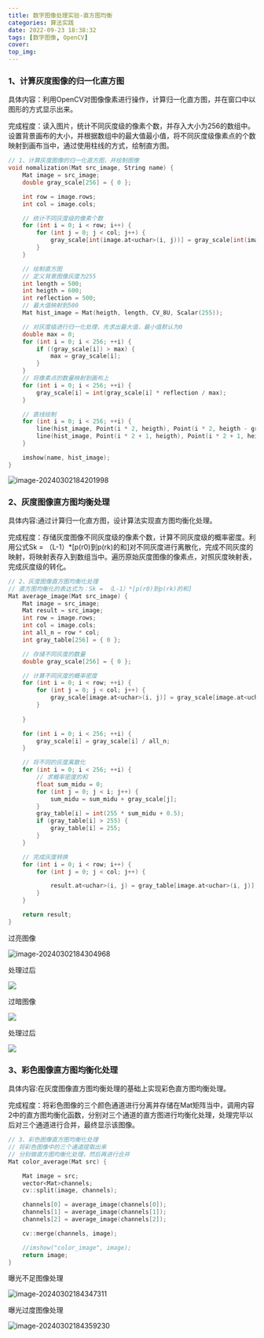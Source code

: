 ```yaml
---
title: 数字图像处理实验-直方图均衡
categories: 算法实践
date: 2022-09-23 18:38:32
tags: [数字图像, OpenCV]
cover:
top_img:
---
```

### 1、计算灰度图像的归一化直方图

具体内容：利用OpenCV对图像像素进行操作，计算归一化直方图，并在窗口中以图形的方式显示出来。

完成程度：读入图片，统计不同灰度级的像素个数，并存入大小为256的数组中。设置背景画布的大小，并根据数组中的最大值最小值，将不同灰度级像素点的个数映射到画布当中，通过使用柱线的方式，绘制直方图。

```C++
// 1、计算灰度图像的归一化直方图，并绘制图像
void nomalization(Mat src_image, String name) {
	Mat image = src_image;
	double gray_scale[256] = { 0 };

	int row = image.rows;
	int col = image.cols;

	// 统计不同灰度级的像素个数
	for (int i = 0; i < row; i++) {
		for (int j = 0; j < col; j++) {
			gray_scale[int(image.at<uchar>(i, j))] = gray_scale[int(image.at<uchar>(i, j))] + 1;
		}
	}

	// 绘制直方图
	// 定义背景图像灰度为255
	int length = 500;
	int heigth = 600;
	int reflection = 500;
	// 最大值映射到500
	Mat hist_image = Mat(heigth, length, CV_8U, Scalar(255));

	// 对灰度级进行归一化处理，先求出最大值，最小值默认为0
	double max = 0;
	for (int i = 0; i < 256; ++i) {
		if ((gray_scale[i]) > max) {
			max = gray_scale[i];
		}
	}
	// 将像素点的数量映射到画布上
	for (int i = 0; i < 256; ++i) {
		gray_scale[i] = int(gray_scale[i] * reflection / max);
	}

	// 直线绘制
	for (int i = 0; i < 256; ++i) {
		line(hist_image, Point(i * 2, heigth), Point(i * 2, heigth - gray_scale[i]), Scalar::all(0));
		line(hist_image, Point(i * 2 + 1, heigth), Point(i * 2 + 1, heigth - gray_scale[i]), Scalar::all(0));
	}

	imshow(name, hist_image);
}
```

![image-20240302184201998](digital-image-test02/image-20240302184201998.png)

### 2、灰度图像直方图均衡处理

具体内容:通过计算归一化直方图，设计算法实现直方图均衡化处理。

完成程度：存储灰度图像不同灰度级的像素个数，计算不同灰度级的概率密度。利用公式Sk = （L-1）*[p(r0)到p(rk)的和]对不同灰度进行离散化，完成不同灰度的映射，将映射表存入到数组当中。遍历原始灰度图像的像素点，对照灰度映射表，完成灰度级的转化。

```c++
// 2、灰度图像直方图均衡化处理
// 直方图均衡化的表达式为：Sk = （L-1）*[p(r0)到p(rk)的和]
Mat average_image(Mat src_image) {
	Mat image = src_image;
	Mat result = src_image;
	int row = image.rows;
	int col = image.cols;
	int all_n = row * col;
	int gray_table[256] = { 0 };

	// 存储不同灰度的数量
	double gray_scale[256] = { 0 };

	// 计算不同灰度的概率密度
	for (int i = 0; i < row; ++i) {
		for (int j = 0; j < col; j++) {
			gray_scale[image.at<uchar>(i, j)] = gray_scale[image.at<uchar>(i, j)] + 1;
		}
		
	}

	for (int i = 0; i < 256; ++i) {
		gray_scale[i] = gray_scale[i] / all_n;
	}

	// 将不同的灰度离散化
	for (int i = 0; i < 256; ++i) {
		// 求概率密度的和
		float sum_midu = 0;
		for (int j = 0; j < i; j++) {
			sum_midu = sum_midu + gray_scale[j];
		}
		gray_table[i] = int(255 * sum_midu + 0.5);
		if (gray_table[i] > 255) {
			gray_table[i] = 255;
		}
	}

	// 完成灰度转换
	for (int i = 0; i < row; i++) {
		for (int j = 0; j < col; j++) {

			result.at<uchar>(i, j) = gray_table[image.at<uchar>(i, j)];
		}
	}

	return result;
}
```

过亮图像

![image-20240302184304968](digital-image-test02/image-20240302184304968.png)

处理过后

![](digital-image-test02/image-20240302184311057.png)

 

过暗图像

![](digital-image-test02/image-20240302184323543.png)

处理过后  

![](digital-image-test02/image-20240302184327658.png)

### 3、彩色图像直方图均衡化处理

具体内容:在灰度图像直方图均衡处理的基础上实现彩色直方图均衡处理。

完成程度：将彩色图像的三个颜色通道进行分离并存储在Mat矩阵当中，调用内容2中的直方图均衡化函数，分别对三个通道的直方图进行均衡化处理，处理完毕以后对三个通道进行合并，最终显示该图像。

```c++
// 3、彩色图像直方图均衡化处理
// 将彩色图像中的三个通道提取出来
// 分别做直方图均衡化处理，然后再进行合并
Mat color_average(Mat src) {

	Mat image = src;
	vector<Mat>channels;
	cv::split(image, channels);

	channels[0] = average_image(channels[0]);
	channels[1] = average_image(channels[1]);
	channels[2] = average_image(channels[2]);

	cv::merge(channels, image);

	//imshow("color_image", image);
	return image;
}
```

曝光不足图像处理

![image-20240302184347311](digital-image-test02/image-20240302184347311.png)

曝光过度图像处理

![image-20240302184359230](digital-image-test02/image-20240302184359230.png)